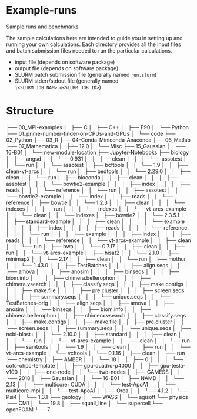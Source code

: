 # Example-runs

Sample runs and benchmarks

The sample calculations here are intended to guide you in setting up and running your own
calculations. Each directory provides all the input files and batch submission files needed to run
the particular calculations.
- input file (depends on software package)
- output file (depends on software package)
- SLURM batch submission file (generally named <code>run.slurm</code>)
- SLURM stderr/stdout file (generally named <code>j\<SLURM\_JOB\_NAM\>.o\<SLURM\_JOB\_ID\></code>)

# Structure

├── 00_MPI-examples
│   ├── C
│   ├── C++
│   ├── F90
│   └── Python
├── 01_prime-number-finder-on-CPUs-and-GPUs
│   └── code
├── 02_Python
├── 03_R
├── 04-Conda-Miniconda-Anaconda
├── 06_Matlab
├── 07_Mathematica
│   ├── 12.0
│   └── Misc
├── 15_Gaussian
│   └── 16-B01
│       └── new-module-location
├── Jupyter-Notebooks
├── biology
│   ├── angsd
│   │   └── 0.931
│   │       ├── clean
│   │       │   └── assotest
│   │       └── run
│   │           └── assotest
│   ├── bcftools
│   │   └── 1.9
│   │       ├── clean-vt-arcs
│   │       └── run
│   ├── bedtools
│   │   └── 2.29.0
│   │       ├── clean
│   │       └── run
│   ├── bioconda
│   │   ├── clean
│   │   │   ├── assotest
│   │   │   └── bowtie2-example
│   │   │       ├── index
│   │   │       ├── reads
│   │   │       └── reference
│   │   └── run
│   │       ├── assotest
│   │       └── bowtie2-example
│   │           ├── index
│   │           ├── reads
│   │           └── reference
│   ├── bowtie
│   │   └── 1.2.3
│   │       ├── clean
│   │       │   └── indexes
│   │       ├── run
│   │       │   └── indexes
│   │       └── vt-arcs-example
│   │           └── clean
│   │               └── indexes
│   ├── bowtie2
│   │   └── 2.3.5.1
│   │       ├── standard-example
│   │       │   ├── clean
│   │       │   │   └── example
│   │       │   │       ├── index
│   │       │   │       ├── reads
│   │       │   │       └── reference
│   │       │   └── run
│   │       │       └── example
│   │       │           ├── index
│   │       │           ├── reads
│   │       │           └── reference
│   │       └── vt-arcs-example
│   │           ├── clean
│   │           └── run
│   ├── bwa
│   │   └── 0.7.17
│   │       ├── clean
│   │       ├── run
│   │       └── vt-arcs-example
│   ├── hisat2
│   │   └── 2.1.0
│   ├── minimap2
│   │   └── 2.17
│   │       ├── clean
│   │       └── run
│   ├── mothur
│   │   └── 1.43.0
│   │       ├── TestBatches
│   │       │   ├── align.seqs
│   │       │   ├── amova
│   │       │   ├── anosim
│   │       │   ├── binseqs
│   │       │   ├── biom.info
│   │       │   ├── chimera.bellerophon
│   │       │   ├── chimera.vsearch
│   │       │   ├── classify.seqs
│   │       │   ├── make.contigs
│   │       │   ├── make.file
│   │       │   ├── pre.cluster
│   │       │   ├── screen.seqs
│   │       │   ├── summary.seqs
│   │       │   └── unique.seqs
│   │       └── TestBatches-orig
│   │           ├── align.seqs
│   │           ├── amova
│   │           ├── anosim
│   │           ├── binseqs
│   │           ├── biom.info
│   │           ├── chimera.bellerophon
│   │           ├── chimera.vsearch
│   │           ├── classify.seqs
│   │           ├── make.contigs
│   │           ├── make.file
│   │           ├── pre.cluster
│   │           ├── screen.seqs
│   │           ├── summary.seqs
│   │           └── unique.seqs
│   ├── ncbi-blast+
│   │   └── 2.10.0
│   │       ├── standard
│   │       │   ├── clean
│   │       │   └── run
│   │       └── vt-arcs-example
│   │           ├── clean
│   │           └── run
│   ├── samtools
│   │   └── 1.9
│   │       ├── clean
│   │       ├── run
│   │       └── vt-arcs-example
│   └── vcftools
│       └── 0.1.16
│           ├── clean
│           └── run
├── chemistry
│   ├── AMBER
│   │   └── 18
│   │       ├── 0
│   │       │   └── cofc-ohpc-template
│   │       ├── gpu-quadro-p4000
│   │       ├── gpu-tesla-v100
│   │       ├── one-node
│   │       └── two-nodes
│   ├── GAMESS
│   │   └── 2018
│   ├── Gaussian
│   │   └── 16-B01
│   ├── NAMD
│   │   └── 2.13
│   │       ├── multicore+CUDA
│   │       │   └── test-ApoA1
│   │       └── multicore-mpi
│   │           └── test-ApoA1
│   ├── Orca
│   │   └── 4.1.2
│   └── Psi4
│       └── 1.3.1
├── geology
│   ├── WASS
│   └── agisoft
└── physics
    ├── CM1
    │   └── 19.8
    │       ├── squall_line
    │       └── supercell
    └── openFOAM
        └── 7
 
<!--
## Prime number finder
This example demonstrates the power of 
- parallelization using MPI
- picking the right algorithms
- GPUs

## Python

A simple Python example
 

## R

A simple R example
 
## Matlab

A simple Matlab example
 

## AMBER18 simulation  
This calculation simulates a 136475-atom biological molecule for 100,000 time steps (200 picoseconds).
It also demonstrates 
- the power parallelization using MPI
- the power of GPUs
- different between consumer-grade (NVidia Quadro P4000) and datacenter (NVIDIA Tesla V100) GPU 


## CM1 atmospheric simulation  
CM1 is an atmospheric physics simulation package. Learn more at the [developer's
site](http://www2.mmm.ucar.edu/people/bryan/cm1/).

> In scientific terms:  CM1 is a three-dimensional, non-hydrostatic, non-linear, time-dependent numerical model designed for idealized studies of atmospheric phenomena.

> In non-scientific terms: CM1 is a computer program used for atmospheric research. It is designed for studies of relatively small-scale processes in the Earth's atmosphere, such as thunderstorms. 

The included tests run two examples called 'squall_line' and 'supercell' provided along with the
CM1. 

-->

